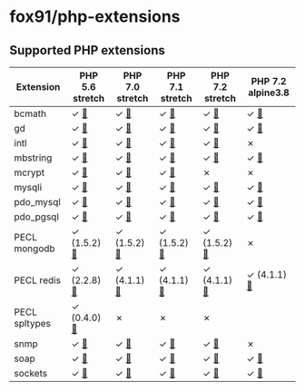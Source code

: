 # fox91/php-extensions

## Supported PHP extensions

Extension | PHP 5.6 stretch | PHP 7.0 stretch | PHP 7.1 stretch | PHP 7.2 stretch | PHP 7.2 alpine3.8
----------|-----------------|-----------------|-----------------|-----------------|------------------
bcmath | ✓ [:whale:](https://github.com/fox91/docker-php-extensions/blob/master/5.6/stretch/bcmath/Dockerfile) | ✓ [:whale:](https://github.com/fox91/docker-php-extensions/blob/master/7.0/stretch/bcmath/Dockerfile) | ✓ [:whale:](https://github.com/fox91/docker-php-extensions/blob/master/7.1/stretch/bcmath/Dockerfile) | ✓ [:whale:](https://github.com/fox91/docker-php-extensions/blob/master/7.2/stretch/bcmath/Dockerfile) | ✓ [:whale:](https://github.com/fox91/docker-php-extensions/blob/master/7.2/alpine3.8/bcmath/Dockerfile)
gd | ✓ [:whale:](https://github.com/fox91/docker-php-extensions/blob/master/5.6/stretch/gd/Dockerfile) | ✓ [:whale:](https://github.com/fox91/docker-php-extensions/blob/master/7.0/stretch/gd/Dockerfile) | ✓ [:whale:](https://github.com/fox91/docker-php-extensions/blob/master/7.1/stretch/gd/Dockerfile) | ✓ [:whale:](https://github.com/fox91/docker-php-extensions/blob/master/7.2/stretch/gd/Dockerfile) | ✓ [:whale:](https://github.com/fox91/docker-php-extensions/blob/master/7.2/alpine3.8/gd/Dockerfile)
intl | ✓ [:whale:](https://github.com/fox91/docker-php-extensions/blob/master/5.6/stretch/intl/Dockerfile) | ✓ [:whale:](https://github.com/fox91/docker-php-extensions/blob/master/7.0/stretch/intl/Dockerfile) | ✓ [:whale:](https://github.com/fox91/docker-php-extensions/blob/master/7.1/stretch/intl/Dockerfile) | ✓ [:whale:](https://github.com/fox91/docker-php-extensions/blob/master/7.2/stretch/intl/Dockerfile) | ✗
mbstring | ✓ [:whale:](https://github.com/fox91/docker-php-extensions/blob/master/5.6/stretch/mbstring/Dockerfile) | ✓ [:whale:](https://github.com/fox91/docker-php-extensions/blob/master/7.0/stretch/mbstring/Dockerfile) | ✓ [:whale:](https://github.com/fox91/docker-php-extensions/blob/master/7.1/stretch/mbstring/Dockerfile) | ✓ [:whale:](https://github.com/fox91/docker-php-extensions/blob/master/7.2/stretch/mbstring/Dockerfile) | ✓ [:whale:](https://github.com/fox91/docker-php-extensions/blob/master/7.2/alpine3.8/mbstring/Dockerfile)
mcrypt | ✓ [:whale:](https://github.com/fox91/docker-php-extensions/blob/master/5.6/stretch/mcrypt/Dockerfile) | ✓ [:whale:](https://github.com/fox91/docker-php-extensions/blob/master/7.0/stretch/mcrypt/Dockerfile) | ✓ [:whale:](https://github.com/fox91/docker-php-extensions/blob/master/7.1/stretch/mcrypt/Dockerfile) | ✗ | ✗
mysqli | ✓ [:whale:](https://github.com/fox91/docker-php-extensions/blob/master/5.6/stretch/mysqli/Dockerfile) | ✓ [:whale:](https://github.com/fox91/docker-php-extensions/blob/master/7.0/stretch/mysqli/Dockerfile) | ✓ [:whale:](https://github.com/fox91/docker-php-extensions/blob/master/7.1/stretch/mysqli/Dockerfile) | ✓ [:whale:](https://github.com/fox91/docker-php-extensions/blob/master/7.2/stretch/mysqli/Dockerfile) | ✓ [:whale:](https://github.com/fox91/docker-php-extensions/blob/master/7.2/alpine3.8/mysqli/Dockerfile)
pdo_mysql | ✓ [:whale:](https://github.com/fox91/docker-php-extensions/blob/master/5.6/stretch/pdo_mysql/Dockerfile) | ✓ [:whale:](https://github.com/fox91/docker-php-extensions/blob/master/7.0/stretch/pdo_mysql/Dockerfile) | ✓ [:whale:](https://github.com/fox91/docker-php-extensions/blob/master/7.1/stretch/pdo_mysql/Dockerfile) | ✓ [:whale:](https://github.com/fox91/docker-php-extensions/blob/master/7.2/stretch/pdo_mysql/Dockerfile) | ✓ [:whale:](https://github.com/fox91/docker-php-extensions/blob/master/7.2/alpine3.8/pdo_mysql/Dockerfile)
pdo_pgsql | ✓ [:whale:](https://github.com/fox91/docker-php-extensions/blob/master/5.6/stretch/pdo_pgsql/Dockerfile) | ✓ [:whale:](https://github.com/fox91/docker-php-extensions/blob/master/7.0/stretch/pdo_pgsql/Dockerfile) | ✓ [:whale:](https://github.com/fox91/docker-php-extensions/blob/master/7.1/stretch/pdo_pgsql/Dockerfile) | ✓ [:whale:](https://github.com/fox91/docker-php-extensions/blob/master/7.2/stretch/pdo_pgsql/Dockerfile) | ✓ [:whale:](https://github.com/fox91/docker-php-extensions/blob/master/7.2/alpine3.8/pdo_pgsql/Dockerfile)
PECL mongodb | ✓ (1.5.2) [:whale:](https://github.com/fox91/docker-php-extensions/blob/master/5.6/stretch/pecl_mongodb/Dockerfile) | ✓ (1.5.2) [:whale:](https://github.com/fox91/docker-php-extensions/blob/master/7.0/stretch/pecl_mongodb/Dockerfile) | ✓ (1.5.2) [:whale:](https://github.com/fox91/docker-php-extensions/blob/master/7.1/stretch/pecl_mongodb/Dockerfile) | ✓ (1.5.2) [:whale:](https://github.com/fox91/docker-php-extensions/blob/master/7.2/stretch/pecl_mongodb/Dockerfile) | ✗
PECL redis | ✓ (2.2.8) [:whale:](https://github.com/fox91/docker-php-extensions/blob/master/5.6/stretch/pecl_redis/Dockerfile) | ✓ (4.1.1) [:whale:](https://github.com/fox91/docker-php-extensions/blob/master/7.0/stretch/pecl_redis/Dockerfile) | ✓ (4.1.1) [:whale:](https://github.com/fox91/docker-php-extensions/blob/master/7.1/stretch/pecl_redis/Dockerfile) | ✓ (4.1.1) [:whale:](https://github.com/fox91/docker-php-extensions/blob/master/7.2/stretch/pecl_redis/Dockerfile) | ✓ (4.1.1) [:whale:](https://github.com/fox91/docker-php-extensions/blob/master/7.2/alpine3.8/pecl_redis/Dockerfile)
PECL spltypes | ✓ (0.4.0) [:whale:](https://github.com/fox91/docker-php-extensions/blob/master/5.6/stretch/pecl_spltypes/Dockerfile) | ✗ | ✗ | ✗
snmp | ✓ [:whale:](https://github.com/fox91/docker-php-extensions/blob/master/5.6/stretch/snmp/Dockerfile) | ✓ [:whale:](https://github.com/fox91/docker-php-extensions/blob/master/7.0/stretch/snmp/Dockerfile) | ✓ [:whale:](https://github.com/fox91/docker-php-extensions/blob/master/7.1/stretch/snmp/Dockerfile) | ✓ [:whale:](https://github.com/fox91/docker-php-extensions/blob/master/7.2/stretch/snmp/Dockerfile) | ✗
soap | ✓ [:whale:](https://github.com/fox91/docker-php-extensions/blob/master/5.6/stretch/soap/Dockerfile) | ✓ [:whale:](https://github.com/fox91/docker-php-extensions/blob/master/7.0/stretch/soap/Dockerfile) | ✓ [:whale:](https://github.com/fox91/docker-php-extensions/blob/master/7.1/stretch/soap/Dockerfile) | ✓ [:whale:](https://github.com/fox91/docker-php-extensions/blob/master/7.2/stretch/soap/Dockerfile) | ✓ [:whale:](https://github.com/fox91/docker-php-extensions/blob/master/7.2/alpine3.8/soap/Dockerfile)
sockets | ✓ [:whale:](https://github.com/fox91/docker-php-extensions/blob/master/5.6/stretch/sockets/Dockerfile) | ✓ [:whale:](https://github.com/fox91/docker-php-extensions/blob/master/7.0/stretch/sockets/Dockerfile) | ✓ [:whale:](https://github.com/fox91/docker-php-extensions/blob/master/7.1/stretch/sockets/Dockerfile) | ✓ [:whale:](https://github.com/fox91/docker-php-extensions/blob/master/7.2/stretch/sockets/Dockerfile) | ✓ [:whale:](https://github.com/fox91/docker-php-extensions/blob/master/7.2/alpine3.8/sockets/Dockerfile)
